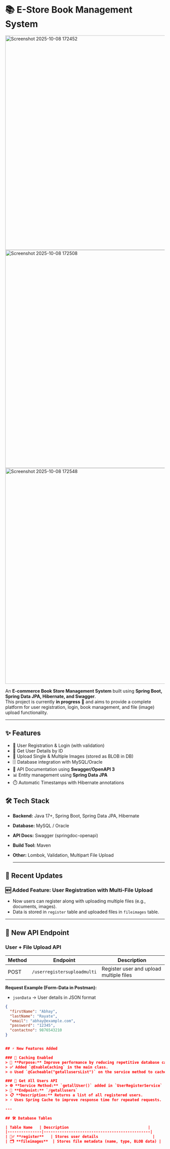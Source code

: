# 📚 E-Store Book Management System
<img width="1365" height="677" alt="Screenshot 2025-10-08 172452" src="https://github.com/user-attachments/assets/ee29dcb3-20f8-4a15-80e2-5b97f31d89f0" />
<img width="1365" height="688" alt="Screenshot 2025-10-08 172508" src="https://github.com/user-attachments/assets/07ab3f80-0a36-4ff1-bf33-6857f9d7ec21" />
<img width="1303" height="681" alt="Screenshot 2025-10-08 172548" src="https://github.com/user-attachments/assets/f2a1367b-ce9c-483a-99b6-848f6ad4f641" />

An **E-commerce Book Store Management System** built using **Spring Boot, Spring Data JPA, Hibernate, and Swagger**.  
This project is currently **in progress** 🚀 and aims to provide a complete platform for user registration, login, book management, and file (image) upload functionality.

---

## ✨ Features
- 🔐 User Registration & Login (with validation)
- 👤 Get User Details by ID
- 📂 Upload Single & Multiple Images (stored as BLOB in DB)
- 🗄️ Database integration with MySQL/Oracle
- 📝 API Documentation using **Swagger/OpenAPI 3**
- 📊 Entity management using **Spring Data JPA**
- ⏱️ Automatic Timestamps with Hibernate annotations


## 🛠️ Tech Stack
- **Backend:** Java 17+, Spring Boot, Spring Data JPA, Hibernate
- **Database:** MySQL / Oracle
- **API Docs:** Swagger (springdoc-openapi)
- **Build Tool:** Maven
- **Other:** Lombok, Validation, Multipart File Upload

  ---

## 🔄 Recent Updates

### 🆕 Added Feature: User Registration with Multi-File Upload
- Now users can register along with uploading multiple files (e.g., documents, images).
- Data is stored in `register` table and uploaded files in `fileimages` table.

---

## 📌 New API Endpoint

### User + File Upload API
| Method | Endpoint                   | Description                                |
|--------|----------------------------|--------------------------------------------|
| POST   | `/userregistersuploadmulti`| Register user and upload multiple files     |

**Request Example (Form-Data in Postman):**
- `jsonData` → User details in JSON format
```json
{
  "firstName": "Abhay",
  "lastName": "Rayate",
  "email": "abhay@example.com",
  "password": "12345",
  "contactno": 9876543210
}


## ⚡ New Features Added

### 🔹 Caching Enabled
> 🧠 **Purpose:** Improve performance by reducing repetitive database calls.  
> ✅ Added `@EnableCaching` in the main class.  
> ⚙️ Used `@Cacheable("getallusersList")` on the service method to cache user data for faster retrieval.

### 🔹 Get All Users API
> 🌐 **Service Method:** `getallUser()` added in `UserRegisterService` and implemented in the service class.  
> 📡 **Endpoint:** `/getallusers`  
> 📋 **Description:** Returns a list of all registered users.  
> ⚡ Uses Spring Cache to improve response time for repeated requests.

---

## 🛠️ Database Tables

| Table Name   | Description                                   |
|---------------|-----------------------------------------------|
| 🧍‍♂️ **register**   | Stores user details                        |
| 🗂️ **fileimages**  | Stores file metadata (name, type, BLOB data) |



